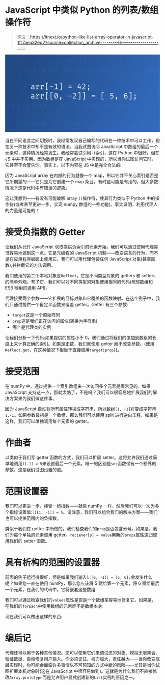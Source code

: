 # JavaScript 中类似 Python 的列表/数组操作符

> 原文：<https://itnext.io/python-like-list-array-operator-in-javascript-1f17aea32ed2?source=collection_archive---------6----------------------->

![](img/71bf0057112f585236c9971c3ed44ae7.png)

当在不同语言之间切换时，我经常发现自己编写的代码在一种技术中可以工作，但在另一种技术中却不是有效的语法。当我试图访问 JavaScript 中数组的最后一个元素时，这种情况经常发生。我经常尝试引用`-1`索引，这在 Python 中很好，但在 JS 中并不实用。因为数组是在 JavaScript 中实现的，所以当你试图访问它时，它甚至不会警告你。事实上，以下内容在 JS 中是完全合法的:

因为 JavaScript array 在内部的行为就像一个 map，所以它并不关心索引是否是它所期望的——它只是为它创建一个 map 条目。有时这可能是有用的，但大多数情况下这是代码中有错误的迹象。

这让我想到——有没有可能破解 array `[]`操作符，使其行为类似于 Python 中的操作符(或者甚至更进一步，实现 numpy 数组的一些功能)。事实证明，利用代理人的力量是可能的！

# 接受负指数的 Getter

让我们从允许 JavaScript 获取提供负索引的元素开始。我们可以通过使用代理类很容易地做到这一点。它是元编程的 JavaScript 机制——改变语言的行为，而不是在应用程序层面上使用它。我们可以用代理包装任何 JavaScript 对象(甚至函数),并拦截它的方法调用。

我们使用的第二个本地对象是`Reflect`，它是不同类型对象的 getters 和 setters 的简单外观。有了它，我们可以对不同类型的对象使用相同的代码(想想数组和 ES6 映射的通用 API)。

代理接受两个参数——它扩展的目标对象和它覆盖的函数映射。在这个例子中，我们只通过提供一个自定义函数来覆盖 getter。Getter 有三个参数:

*   `target`这是一个原始阵列
*   `prop`这是我们正在访问的属性(转换为字符串)
*   哪个是代理类的实例

让我们分析一下代码:如果提供的属性小于 0，我们通过将我们的值加到数组的长度上来计算正确的索引。如果是正数，我们就使用 getter 而不改变参数。(使用`Reflect.get`，在这种情况下相当于直接调用`target[prop]`)。

# 接受范围

在 numPy 中，通过提供一个索引数组来一次访问多个元素是很常见的。如果 JavaScript 支持这一点，那就太酷了，不是吗？我们可以很容易地扩展我们的解决方案来为我们做这件事。

因为 JavaScript 自动将所有属性转换成字符串，所以数组`[1, -1]`将变成字符串`1,-1`。如果参数最初是一个数组，那么我们可以使用 split 进行逆向工程，如果是这样，我们可以单独调用每个元素的 getter。

# 作曲者

以类似于我们写 getter 函数的方式，我们可以扩展 setter。这将允许我们通过简单地调用`l[-1] = 5`来设置最后一个元素。唯一的区别是`set`函数带有一个额外的参数，这是我们试图设置的值。

# 范围设置器

我们可以更进一步，接受一组指数——就像 numPy 一样。然后我们可以一次为多个指标设置值:`l[[1, -1]] = 5`。请注意，我们可以组合我们的解决方案——我们也可以提供范围内的负指数。

类似于我们在 getter 中所做的，我们检查我们的`prop`是否包含分号，如果是，我们为每个单独的元素调用 getter。`reciever[p] = value`用新的`props`属性递归调用我们的 setter 函数。

# 具有析构的范围的设置器

前面的例子运行得很好，但是如果我们输入`l[[0, -1]] = [5, 6];`会发生什么呢？如果您一直在使用 numPy，那么您应该将 5 赋给第一个元素，将 6 赋给最后一个元素。在我们的代码中，它将嵌套这些数组:

我们可以通过检查我们的`values`属性是否是一个数组来容易地修复它，如果是，在我们的`forEach`中使用数组的元素而不是数组本身:

现在我们可以做出这样的东西:

# 编后记

代理还可以用于各种其他情况。您可以使用它们来调试您的对象、模拟无限集合、验证数据、自动修复用户输入。你必须记住，权力越大，责任越大——当你改变底层实现时，你可能会面临许多事情以不可预知的方式中断的风险——尤其是当你试图扩展本机对象时(这在 JavaScript 中很容易做到)。这就是为什么我们不直接修改`Array.prototype`而是允许用户显式创建新的`List`实例的原因之一。